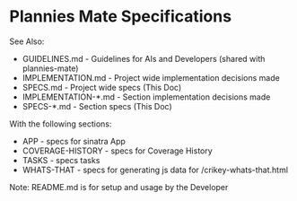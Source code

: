 # Plannies Mate Specifications

See Also:

- GUIDELINES.md - Guidelines for AIs and Developers (shared with plannies-mate)
- IMPLEMENTATION.md - Project wide implementation decisions made
- SPECS.md - Project wide specs (This Doc)
- IMPLEMENTATION-*.md - Section implementation decisions made 
- SPECS-*.md - Section specs (This Doc)

With the following sections:
- APP - specs for sinatra App
- COVERAGE-HISTORY - specs for Coverage History
- TASKS - specs tasks
- WHATS-THAT - specs for generating js data for /crikey-whats-that.html

Note: README.md is for setup and usage by the Developer